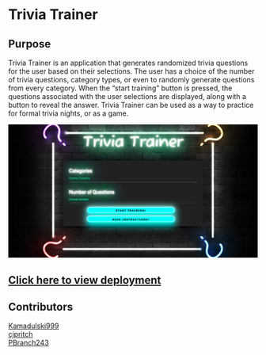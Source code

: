 # Trivia Trainer

## Purpose
Trivia Trainer is an application that generates randomized trivia questions for the user based on their selections. The user has a choice of the number of trivia questions, category types, or even to randomly generate questions from every category. When the “start training” button is pressed, the questions associated with the user selections are displayed, along with a button to reveal the answer. Trivia Trainer can be used as a way to practice for formal trivia nights, or as a game. 
<br/>

![image](./assets/images/screencapture-file-Users-carlypritchard-Documents-trivia-trainer-index-html-2022-06-22-16_30_45.png)
</br>

## [Click here to view deployment](https://cjpritch.github.io/trivia-trainer/)


## Contributors 
[Kamadulski999](https://github.com/Kamadulski999)
</br>
[cjpritch](https://github.com/cjpritch?tab=repositories)
</br>
[PBranch243](https://github.com/PBranch243)
